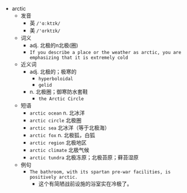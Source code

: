 - arctic
  - 发音
    - 英 `/'ɑːktɪk/`
    - 美 `/'ɑrktɪk/`
  - 词义
    - adj. 北极的n北极(圈)
    - `If you describe a place or the weather as arctic, you are emphasizing that it is extremely cold`
  - 近义词
    - adj. 北极的；极寒的
      - `hyperboloidal`
      - `gelid`
    - n. 北极圈；御寒防水套鞋
      - `the Arctic Circle`
  - 短语
    - `arctic ocean` n. 北冰洋 
    - `arctic circle` 北极圈 
    - `arctic sea` 北冰洋（等于北极海） 
    - `arctic fox` n. 北极狐，白狐 
    - `arctic region` 北极地区 
    - `arctic climate` 北极气候 
    - `arctic tundra` 北极冻原；北极苔原；藓苔湿原 
  - 例句
    - `The bathroom, with its spartan pre-war facilities, is positively arctic.`
      - 这个有简陋战前设施的浴室实在冷极了。

